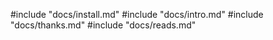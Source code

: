 #include "docs/install.md"
#include "docs/intro.md"
#include "docs/thanks.md"
#include "docs/reads.md"
